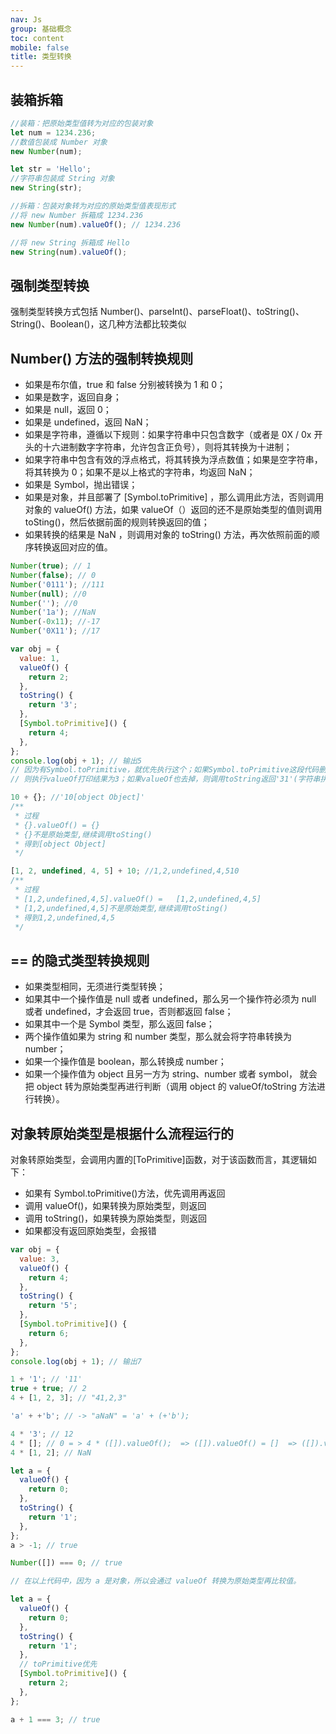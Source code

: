 ```yaml
---
nav: Js
group: 基础概念
toc: content
mobile: false
title: 类型转换
---
```


## 装箱拆箱

```js
//装箱：把原始类型值转为对应的包装对象
let num = 1234.236;
//数值包装成 Number 对象
new Number(num);

let str = 'Hello';
//字符串包装成 String 对象
new String(str);

//拆箱：包装对象转为对应的原始类型值表现形式
//将 new Number 拆箱成 1234.236
new Number(num).valueOf(); // 1234.236

//将 new String 拆箱成 Hello
new String(num).valueOf();
```

## 强制类型转换

强制类型转换方式包括 Number()、parseInt()、parseFloat()、toString()、String()、Boolean()，这几种方法都比较类似

## Number() 方法的强制转换规则

- 如果是布尔值，true 和 false 分别被转换为 1 和 0；
- 如果是数字，返回自身；
- 如果是 null，返回 0；
- 如果是 undefined，返回 NaN；
- 如果是字符串，遵循以下规则：如果字符串中只包含数字（或者是 0X / 0x 开头的十六进制数字字符串，允许包含正负号），则将其转换为十进制；
- 如果字符串中包含有效的浮点格式，将其转换为浮点数值；如果是空字符串，将其转换为 0；如果不是以上格式的字符串，均返回 NaN；
- 如果是 Symbol，抛出错误；
- 如果是对象，并且部署了 [Symbol.toPrimitive] ，那么调用此方法，否则调用对象的 valueOf() 方法，如果 valueOf（）返回的还不是原始类型的值则调用 toSting()，然后依据前面的规则转换返回的值；
- 如果转换的结果是 NaN ，则调用对象的 toString() 方法，再次依照前面的顺序转换返回对应的值。

```js
Number(true); // 1
Number(false); // 0
Number('0111'); //111
Number(null); //0
Number(''); //0
Number('1a'); //NaN
Number(-0x11); //-17
Number('0X11'); //17

var obj = {
  value: 1,
  valueOf() {
    return 2;
  },
  toString() {
    return '3';
  },
  [Symbol.toPrimitive]() {
    return 4;
  },
};
console.log(obj + 1); // 输出5
// 因为有Symbol.toPrimitive，就优先执行这个；如果Symbol.toPrimitive这段代码删掉，
// 则执行valueOf打印结果为3；如果valueOf也去掉，则调用toString返回'31'(字符串拼接)
```

```js
10 + {}; //'10[object Object]'
/**
 * 过程
 * {}.valueOf() = {}
 * {}不是原始类型,继续调用toSting()
 * 得到[object Object]
 */
```

```js
[1, 2, undefined, 4, 5] + 10; //1,2,undefined,4,510
/**
 * 过程
 * [1,2,undefined,4,5].valueOf() =   [1,2,undefined,4,5]
 * [1,2,undefined,4,5]不是原始类型,继续调用toSting()
 * 得到1,2,undefined,4,5
 */
```

## == 的隐式类型转换规则

- 如果类型相同，无须进行类型转换；<br/>
- 如果其中一个操作值是 null 或者 undefined，那么另一个操作符必须为 null 或者 undefined，才会返回 true，否则都返回 false；
- 如果其中一个是 Symbol 类型，那么返回 false；
- 两个操作值如果为 string 和 number 类型，那么就会将字符串转换为 number；
- 如果一个操作值是 boolean，那么转换成 number；
- 如果一个操作值为 object 且另一方为 string、number 或者 symbol，
  就会把 object 转为原始类型再进行判断（调用 object 的 valueOf/toString 方法进行转换）。

## 对象转原始类型是根据什么流程运行的

对象转原始类型，会调用内置的[ToPrimitive]函数，对于该函数而言，其逻辑如下：

- 如果有 Symbol.toPrimitive()方法，优先调用再返回
- 调用 valueOf()，如果转换为原始类型，则返回
- 调用 toString()，如果转换为原始类型，则返回
- 如果都没有返回原始类型，会报错

```js
var obj = {
  value: 3,
  valueOf() {
    return 4;
  },
  toString() {
    return '5';
  },
  [Symbol.toPrimitive]() {
    return 6;
  },
};
console.log(obj + 1); // 输出7

1 + '1'; // '11'
true + true; // 2
4 + [1, 2, 3]; // "41,2,3"

'a' + +'b'; // -> "aNaN" = 'a' + (+'b');

4 * '3'; // 12
4 * []; // 0 = > 4 * ([]).valueOf();  => ([]).valueOf() = []  => ([]).valueOf().toString() = ''
4 * [1, 2]; // NaN

let a = {
  valueOf() {
    return 0;
  },
  toString() {
    return '1';
  },
};
a > -1; // true

Number([]) === 0; // true

// 在以上代码中，因为 a 是对象，所以会通过 valueOf 转换为原始类型再比较值。

let a = {
  valueOf() {
    return 0;
  },
  toString() {
    return '1';
  },
  // toPrimitive优先
  [Symbol.toPrimitive]() {
    return 2;
  },
};

a + 1 === 3; // true
```
